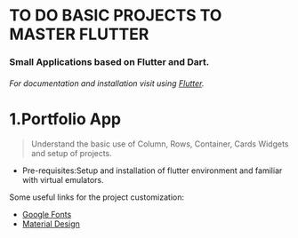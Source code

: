 # TO DO BASIC PROJECTS TO MASTER FLUTTER
### Small Applications based on Flutter and Dart.
###### For documentation and installation visit using [Flutter](https://flutter.dev/docs).

# 1.Portfolio App
> Understand the basic use of Column, Rows, Container, Cards Widgets and setup of projects.
* Pre-requisites:Setup and installation of flutter environment and familiar with virtual emulators.

Some useful links for the project customization:
- [Google Fonts](https://fonts.google.com/)
- [Material Design](https://material.io/develop/flutter/)

